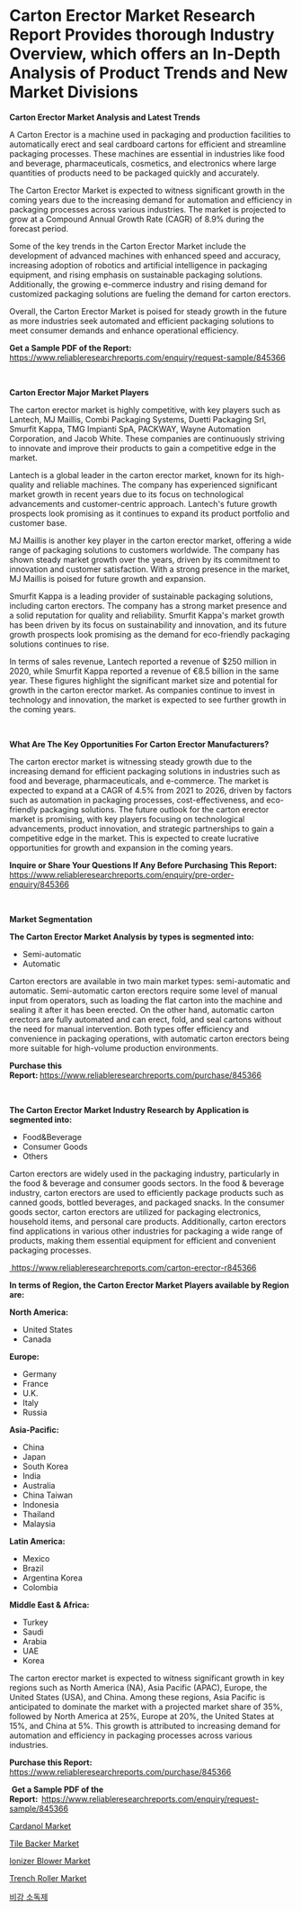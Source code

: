 <p><h1>Carton Erector Market Research Report Provides thorough Industry Overview, which offers an In-Depth Analysis of Product Trends and New Market Divisions</h1></p><p><strong>Carton Erector Market Analysis and Latest Trends</strong></p>
<p><p>A Carton Erector is a machine used in packaging and production facilities to automatically erect and seal cardboard cartons for efficient and streamline packaging processes. These machines are essential in industries like food and beverage, pharmaceuticals, cosmetics, and electronics where large quantities of products need to be packaged quickly and accurately.</p><p>The Carton Erector Market is expected to witness significant growth in the coming years due to the increasing demand for automation and efficiency in packaging processes across various industries. The market is projected to grow at a Compound Annual Growth Rate (CAGR) of 8.9% during the forecast period.</p><p>Some of the key trends in the Carton Erector Market include the development of advanced machines with enhanced speed and accuracy, increasing adoption of robotics and artificial intelligence in packaging equipment, and rising emphasis on sustainable packaging solutions. Additionally, the growing e-commerce industry and rising demand for customized packaging solutions are fueling the demand for carton erectors.</p><p>Overall, the Carton Erector Market is poised for steady growth in the future as more industries seek automated and efficient packaging solutions to meet consumer demands and enhance operational efficiency.</p></p>
<p><strong>Get a Sample PDF of the Report:&nbsp;</strong> <a href="https://www.reliableresearchreports.com/enquiry/request-sample/845366">https://www.reliableresearchreports.com/enquiry/request-sample/845366</a></p>
<p>&nbsp;</p>
<p><strong>Carton Erector Major Market Players</strong></p>
<p><p>The carton erector market is highly competitive, with key players such as Lantech, MJ Maillis, Combi Packaging Systems, Duetti Packaging Srl, Smurfit Kappa, TMG Impianti SpA, PACKWAY, Wayne Automation Corporation, and Jacob White. These companies are continuously striving to innovate and improve their products to gain a competitive edge in the market.</p><p>Lantech is a global leader in the carton erector market, known for its high-quality and reliable machines. The company has experienced significant market growth in recent years due to its focus on technological advancements and customer-centric approach. Lantech's future growth prospects look promising as it continues to expand its product portfolio and customer base.</p><p>MJ Maillis is another key player in the carton erector market, offering a wide range of packaging solutions to customers worldwide. The company has shown steady market growth over the years, driven by its commitment to innovation and customer satisfaction. With a strong presence in the market, MJ Maillis is poised for future growth and expansion.</p><p>Smurfit Kappa is a leading provider of sustainable packaging solutions, including carton erectors. The company has a strong market presence and a solid reputation for quality and reliability. Smurfit Kappa's market growth has been driven by its focus on sustainability and innovation, and its future growth prospects look promising as the demand for eco-friendly packaging solutions continues to rise.</p><p>In terms of sales revenue, Lantech reported a revenue of $250 million in 2020, while Smurfit Kappa reported a revenue of €8.5 billion in the same year. These figures highlight the significant market size and potential for growth in the carton erector market. As companies continue to invest in technology and innovation, the market is expected to see further growth in the coming years.</p></p>
<p>&nbsp;</p>
<p><strong>What Are The Key Opportunities For Carton Erector Manufacturers?</strong></p>
<p><p>The carton erector market is witnessing steady growth due to the increasing demand for efficient packaging solutions in industries such as food and beverage, pharmaceuticals, and e-commerce. The market is expected to expand at a CAGR of 4.5% from 2021 to 2026, driven by factors such as automation in packaging processes, cost-effectiveness, and eco-friendly packaging solutions. The future outlook for the carton erector market is promising, with key players focusing on technological advancements, product innovation, and strategic partnerships to gain a competitive edge in the market. This is expected to create lucrative opportunities for growth and expansion in the coming years.</p></p>
<p><strong>Inquire or Share Your Questions If Any Before Purchasing This Report:</strong> <a href="https://www.reliableresearchreports.com/enquiry/pre-order-enquiry/845366">https://www.reliableresearchreports.com/enquiry/pre-order-enquiry/845366</a></p>
<p>&nbsp;</p>
<p><strong>Market Segmentation</strong></p>
<p><strong>The Carton Erector Market Analysis by types is segmented into:</strong></p>
<p><ul><li>Semi-automatic</li><li>Automatic</li></ul></p>
<p><p>Carton erectors are available in two main market types: semi-automatic and automatic. Semi-automatic carton erectors require some level of manual input from operators, such as loading the flat carton into the machine and sealing it after it has been erected. On the other hand, automatic carton erectors are fully automated and can erect, fold, and seal cartons without the need for manual intervention. Both types offer efficiency and convenience in packaging operations, with automatic carton erectors being more suitable for high-volume production environments.</p></p>
<p><strong>Purchase this Report:&nbsp;</strong><a href="https://www.reliableresearchreports.com/purchase/845366">https://www.reliableresearchreports.com/purchase/845366</a></p>
<p>&nbsp;</p>
<p><strong>The Carton Erector Market Industry Research by Application is segmented into:</strong></p>
<p><ul><li>Food&Beverage</li><li>Consumer Goods</li><li>Others</li></ul></p>
<p><p>Carton erectors are widely used in the packaging industry, particularly in the food & beverage and consumer goods sectors. In the food & beverage industry, carton erectors are used to efficiently package products such as canned goods, bottled beverages, and packaged snacks. In the consumer goods sector, carton erectors are utilized for packaging electronics, household items, and personal care products. Additionally, carton erectors find applications in various other industries for packaging a wide range of products, making them essential equipment for efficient and convenient packaging processes.</p></p>
<p><a href="https://www.reliableresearchreports.com/carton-erector-r845366">&nbsp;https://www.reliableresearchreports.com/carton-erector-r845366</a></p>
<p><strong>In terms of Region, the Carton Erector Market Players available by Region are:</strong></p>
<p>
    <p> <strong> North America: </strong>
        <ul>
            <li>United States</li>
            <li>Canada</li>
        </ul>
        </p> 
    <p> <strong> Europe: </strong>
        <ul>
            <li>Germany</li>
            <li>France</li>
            <li>U.K.</li>
            <li>Italy</li>
            <li>Russia</li>
        </ul>
        </p> 
    <p> <strong> Asia-Pacific: </strong>
        <ul>
            <li>China</li>
            <li>Japan</li>
            <li>South Korea</li>
            <li>India</li>
            <li>Australia</li>
            <li>China Taiwan</li>
            <li>Indonesia</li>
            <li>Thailand</li>
            <li>Malaysia</li>
        </ul>
        </p> 
    <p> <strong> Latin America: </strong>
        <ul>
            <li>Mexico</li>
            <li>Brazil</li>
            <li>Argentina Korea</li>
            <li>Colombia</li>
        </ul>
        </p> 
    <p> <strong> Middle East & Africa: </strong>
        <ul>
            <li>Turkey</li>
            <li>Saudi</li>
            <li>Arabia</li>
            <li>UAE</li>
            <li>Korea</li>
        </ul>
    </p>
    </p>
<p><p>The carton erector market is expected to witness significant growth in key regions such as North America (NA), Asia Pacific (APAC), Europe, the United States (USA), and China. Among these regions, Asia Pacific is anticipated to dominate the market with a projected market share of 35%, followed by North America at 25%, Europe at 20%, the United States at 15%, and China at 5%. This growth is attributed to increasing demand for automation and efficiency in packaging processes across various industries.</p></p>
<p><strong>Purchase this Report: </strong><a href="https://www.reliableresearchreports.com/purchase/845366">https://www.reliableresearchreports.com/purchase/845366</a></p>
<p>&nbsp;<strong>Get a Sample PDF of the Report:&nbsp;&nbsp;</strong><a href="https://www.reliableresearchreports.com/enquiry/request-sample/845366">https://www.reliableresearchreports.com/enquiry/request-sample/845366</a></p>
<p><strong></strong></p>
<p><p><a href="https://issuu.com/reportprime-2/docs/cardanol-market-size-2030.pptx">Cardanol Market</a></p><p><a href="https://issuu.com/reportprime-2/docs/tile-backer-market-size-2030.pptx">Tile Backer Market</a></p><p><a href="https://github.com/jj19131/Market-Research-Report-List-2/blob/main/ionizer-blower-market.md">Ionizer Blower Market</a></p><p><a href="https://github.com/marloy8/Market-Research-Report-List-4/blob/main/trench-roller-market.md">Trench Roller Market</a></p><p><a href="https://github.com/plelbej847484502/Market-Research-Report-List-1/blob/main/571629026560.md">비강 소독제</a></p></p>